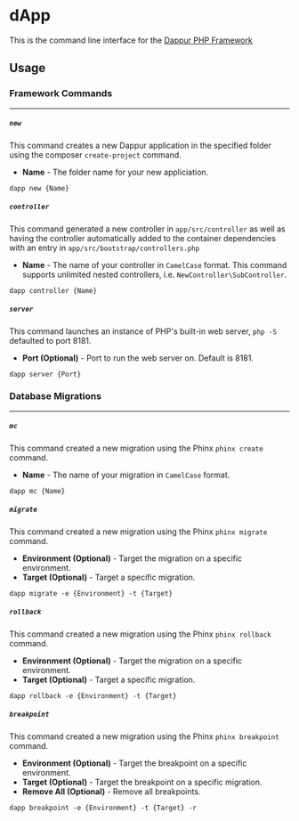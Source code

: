 # dApp

This is the command line interface for the [Dappur PHP Framework](https://github.com/dappur/framework)

## Usage

### Framework Commands
***
##### `new`
This command creates a new Dappur application in the specified folder using the composer `create-project` command.
- **Name** - The folder name for your new appliciation.
```
dapp new {Name}
```

##### `controller`
This command generated a new controller in `app/src/controller` as well as having the controller automatically added to the container dependencies with an entry in `app/src/bootstrap/controllers.php`
- **Name** - The name of your controller in `CamelCase` format.  This command supports unlimited nested controllers, i.e. `NewController\SubController`.
```
dapp controller {Name}
```

##### `server`
This command launches an instance of PHP's built-in web server, `php -S` defaulted to port 8181.
- **Port (Optional)** - Port to run the web server on.  Default is 8181.
```
dapp server {Port}
```

### Database Migrations
***
##### `mc`
This command created a new migration using the Phinx `phinx create` command.
- **Name** - The name of your migration in `CamelCase` format.
```
dapp mc {Name}
```

##### `migrate`
This command created a new migration using the Phinx `phinx migrate` command.
- **Environment (Optional)** - Target the migration on a specific environment.
- **Target (Optional)** - Target a specific migration.
```
dapp migrate -e {Environment} -t {Target}
```

##### `rollback`
This command created a new migration using the Phinx `phinx rollback` command.
- **Environment (Optional)** - Target the migration on a specific environment.
- **Target (Optional)** - Target a specific migration.
```
dapp rollback -e {Environment} -t {Target}
```

##### `breakpoint`
This command created a new migration using the Phinx `phinx breakpoint` command.
- **Environment (Optional)** - Target the breakpoint on a specific environment.
- **Target (Optional)** - Target the breakpoint on a specific migration.
- **Remove All (Optional)** - Remove all breakpoints.
```
dapp breakpoint -e {Environment} -t {Target} -r
```